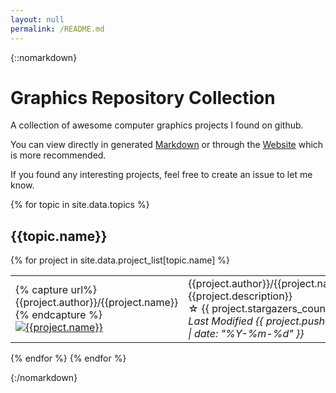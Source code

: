 ```yaml
---
layout: null
permalink: /README.md
---
```

{::nomarkdown}
# Graphics Repository Collection

A collection of awesome computer graphics projects I found on github.

You can view directly in generated [Markdown](https://github.com/crescent3983/GraphicsRepoCollection/blob/gh-pages/README.md) or through the [Website](https://crescent3983.github.io/GraphicsRepoCollection/) which is more recommended.

If you found any interesting projects, feel free to create an issue to let me know.

{% for topic in site.data.topics %}
## {{topic.name}}
{% for project in site.data.project_list[topic.name] %}
<table> <tbody> <tr> <td align="left" width=250>
{% capture url%}{{project.author}}/{{project.name}}{% endcapture %}
<a href="https://github.com/{{url}}"><img src="{{ project.image }}" alt="{{project.name}}"/></a></td>
<td align="left" width=600>{{project.author}}/{{project.name}}<br>
{{project.description}}<br>
☆ {{ project.stargazers_count }} <br>
<i>Last Modified {{ project.pushed_at | date: "%Y-%m-%d" }}</i> <br>
</td></tr></tbody></table>
{% endfor %}
{% endfor %}

{:/nomarkdown}